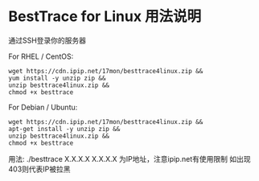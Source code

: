# BestTrace for Linux 用法说明

通过SSH登录你的服务器

For RHEL / CentOS:
```
wget https://cdn.ipip.net/17mon/besttrace4linux.zip &&
yum install -y unzip zip &&
unzip besttrace4linux.zip &&
chmod +x besttrace
```

For Debian / Ubuntu:
```
wget https://cdn.ipip.net/17mon/besttrace4linux.zip &&
apt-get install -y unzip zip &&
unzip besttrace4linux.zip &&
chmod +x besttrace
```

用法:
./besttrace X.X.X.X
X.X.X.X 为IP地址，注意ipip.net有使用限制 如出现403则代表IP被拉黑
